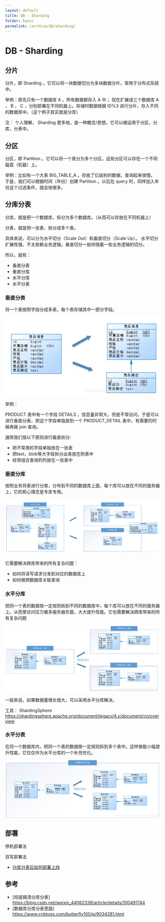 ```yaml
---
layout: default
title: DB - Sharding
folder: basic
permalink: /archive/db/sharding/
---
```


# DB - Sharding

## 分片

分片，即 Sharding 。它可以将一块数据切分为多块数据分片。常用于分布式系统中。

举例：原先只有一个数据库 A ，所有数据都存入 A 中；
现在扩展成三个数据库 A ， B ， C ，分别部署在不同机器上。存储时数据根据 ID%3 进行分片，存入不同的数据库中。（这个例子其实就是分库）

注： 个人理解， Sharding 更多地，是一种概念/思想。它可以被运用于分区，分库，分表中。

## 分区

分区，即 Partition 。它可以将一个表分为多个分区。这些分区可以存在一个不同磁盘（机器）上。

举例：比如有一个大表 BIG_TABLE_A 。存放了亿级别的数据，查询起来很慢。
于是，我们可以根据时间（年份）创建 Partition 。以后在 query 时，同样加入年份这个过滤条件，就会快很多。

## 分库分表

分库，就是把一个数据库，拆分为多个数据库。（从而可以存放在不同机器上）

分表，就是把一张表，拆分成多个表。

具体来说，可以分为水平切分（Scale Out）和垂直切分（Scale Up）。
水平切分扩展性强，不太依赖业务逻辑。垂直切分一般伴随着一些业务逻辑的切分。

所以，就有：
- 垂直分表
- 垂直分库
- 水平分库
- 水平分表

### 垂直分表

将一个表按照字段分成多表，每个表存储其中一部分字段。

![dbp_1](img/dbp_1.png)

举例：

PRODUCT 表中有一个字段 DETAILS ，信息量非常大，但是不常访问，于是可以进行垂直分表，把这个字段单独放到一个 PRODUCT_DETAIL 表中，有需要的时候再做 join 查询。

通常我们按以下原则进行垂直拆分:

- 把不常用的字段单独放在一张表
- 把text，blob等大字段拆分出来放在附表中
- 经常组合查询的列放在一张表中

### 垂直分库

按照业务将表进行分类，分布到不同的数据库上面，每个库可以放在不同的服务器上，它的核心理念是专库专用。

![dbp_2](img/dbp_2.png)

它需要解决跨库带来的所有复杂问题：
- 如何将读写请求分发到对应的数据库上
- 如何做跨数据库关联查询

### 水平分库

把同一个表的数据按一定规则拆到不同的数据库中，每个库可以放在不同的服务器上。从而使访问压力被多服务器负载，大大提升性能。它也需要解决跨库带来的所有复杂问题

![dbp_3](img/dbp_3.png)

一般来说，如果数据量增长很大，可以采用水平分库解决。

工具： ShardingSphere <https://shardingsphere.apache.org/document/legacy/4.x/document/cn/overview>

### 水平分表

在同一个数据库内，把同一个表的数据按一定规则拆到多个表中。这样做能小幅提升性能，它仅仅作为水平分库的一个补充优化。

![dbp_4](img/dbp_4.png)

## 部署

停机部署法

双写部署法

- [分库分表后如何部署上线](https://www.cnblogs.com/rjzheng/p/9597810.html)

## 参考

- [彻底搞清分库分表] <https://blog.csdn.net/weixin_44062339/article/details/100491744>
- [数据库分库分表思路] <https://www.cnblogs.com/butterfly100/p/9034281.html>
